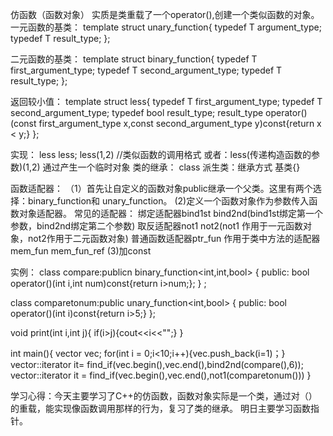 仿函数（函数对象）
实质是类重载了一个operator(),创建一个类似函数的对象。
一元函数的基类：
template<class T>
struct unary_function{
typedef T argument_type;
typedef T result_type;
};

二元函数的基类：
template<class T>
struct binary_function{
typedef T first_argument_type;
typedef T second_argument_type;
typedef T result_type;
};

返回较小值：
template<class T>
struct less{
typedef T first_argument_type;
typedef T second_argument_type;
typedef bool result_type;
result_type operator()(const first_argument_type x,const second_argument_type y)const{return x < y;}
};

实现：
less<int> less;
less(1,2)     //类似函数的调用格式
或者：less<int>(传递构造函数的参数)(1,2)    通过产生一个临时对象
类的继承：
class 派生类：继承方式 基类{}

函数适配器：
（1）首先让自定义的函数对象public继承一个父类。这里有两个选择：binary_function和
unary_function。
(2)定义一个函数对象作为参数传入函数对象适配器。
常见的适配器：
     绑定适配器bind1st bind2nd(bind1st绑定第一个参数，bind2nd绑定第二个参数)
	 取反适配器not1 not2(not1 作用于一元函数对象，not2作用于二元函数对象)
	 普通函数适配器ptr_fun
	 作用于类中方法的适配器mem_fun mem_fun_ref
(3)加const

实例：
class compare:publicn binary_function<int,int,bool>
{
public:
bool operator()(int i,int num)const{return i>num;};
} ;

class comparetonum:public unary_function<int,bool>
{
public:
bool operator()(int i)const{return i>5;}
};

void print(int i,int j){
if(i>j){cout<<i<<"";}
}

int main(){
vector<int> vec;
for(int i = 0;i<10;i++){vec.push_back(i=1)；}
vector<int>::iterator it= find_if(vec.begin(),vec.end(),bind2nd(compare(),6));
vector<int>::iterator it = find_if(vec.begin(),vec.end(),not1(comparetonum()))
}

学习心得：今天主要学习了C++的仿函数，函数对象实际是一个类，通过对（）的重载，能实现像函数调用那样的行为，复习了类的继承。
明日主要学习函数指针。
